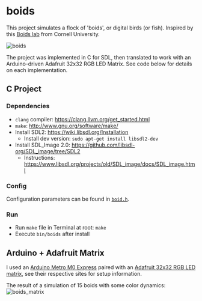# boids
This project simulates a flock of 'boids', or digital birds (or fish). Inspired by this [Boids lab](https://people.ece.cornell.edu/land/courses/ece4760/labs/s2021/Boids/Boids.html) from Cornell University.

![boids](https://user-images.githubusercontent.com/5415113/155014473-d556ddf3-7005-4e55-9ca3-7e104557f23b.gif)

The project was implemented in C for SDL, then translated to work with an Arduino-driven Adafruit 32x32 RGB LED Matrix. See code below for details on each implementation.

## C Project

### Dependencies
- `clang` compiler: https://clang.llvm.org/get_started.html
- `make`: http://www.gnu.org/software/make/
- Install SDL2: https://wiki.libsdl.org/Installation
  - Install dev version: `sudo apt-get install libsdl2-dev`
- Install SDL_Image 2.0: https://github.com/libsdl-org/SDL_image/tree/SDL2
  - Instructions: https://www.libsdl.org/projects/old/SDL_image/docs/SDL_image.html

### Config
Configuration parameters can be found in [`boid.h`](https://github.com/bryanluu/boids/blob/main/src/c/boids.h).

### Run
- Run `make` file in Terminal at root: `make`
- Execute `bin/boids` after install

## Arduino + Adafruit Matrix
I used an [Arduino Metro M0 Express](https://www.adafruit.com/product/3505) paired with an [Adafruit 32x32 RGB LED matrix](https://www.adafruit.com/product/1484), see their respective sites for setup information.

The result of a simulation of 15 boids with some color dynamics:
![boids_matrix](https://user-images.githubusercontent.com/5415113/163721409-c5a7093c-6ee5-40fc-a2da-c90d15486f74.gif)
